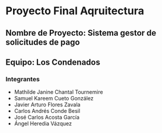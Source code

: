 # Proyecto Final Aqruitectura
## Nombre de Proyecto: Sistema gestor de solicitudes de pago
## Equipo: Los Condenados

### Integrantes
- Mathilde Janine Chantal Tournemire
- Samuel Kareem Cueto González
- Javier Arturo Flores Zavala
- Carlos Andrés Conde Besil
- José Carlos Acosta García
- Ángel Heredia Vázquez
